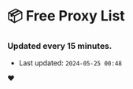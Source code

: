# :package: Free Proxy List
### Updated every 15 minutes.

- Last updated: `2024-05-25 00:48`

:heart:
